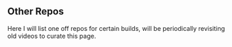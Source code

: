 ## Other Repos

Here I will list one off repos for certain builds, will be periodically revisiting old videos to curate this page.